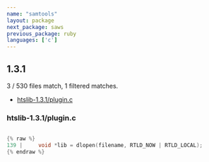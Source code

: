 ```yaml
---
name: "samtools"
layout: package
next_package: saws
previous_package: ruby
languages: ['c']
---
```

## 1.3.1
3 / 530 files match, 1 filtered matches.

 - [htslib-1.3.1/plugin.c](#htslib-131pluginc)

### htslib-1.3.1/plugin.c

```c

{% raw %}
139 |     void *lib = dlopen(filename, RTLD_NOW | RTLD_LOCAL);
{% endraw %}

```